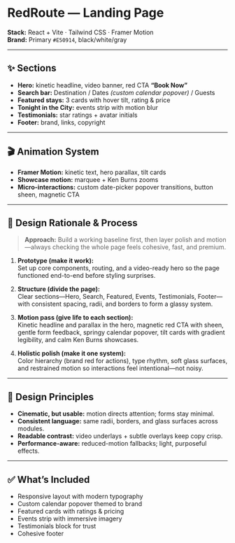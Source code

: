 # RedRoute — Landing Page

**Stack:** React + Vite · Tailwind CSS · Framer Motion  
**Brand:** Primary `#E50914`, black/white/gray

---

## ✨ Sections
- **Hero:** kinetic headline, video banner, red CTA **“Book Now”**
- **Search bar:** Destination / Dates *(custom calendar popover)* / Guests
- **Featured stays:** 3 cards with hover tilt, rating & price
- **Tonight in the City:** events strip with motion blur
- **Testimonials:** star ratings + avatar initials
- **Footer:** brand, links, copyright

---

## 🎬 Animation System
- **Framer Motion:** kinetic text, hero parallax, tilt cards
- **Showcase motion:** marquee + Ken Burns zooms
- **Micro-interactions:** custom date-picker popover transitions, button sheen, magnetic CTA

---

## 🧠 Design Rationale & Process

> **Approach:** Build a working baseline first, then layer polish and motion—always checking the whole page feels cohesive, fast, and premium.

1. **Prototype (make it work):**  
   Set up core components, routing, and a video-ready hero so the page functioned end-to-end before styling surprises.

2. **Structure (divide the page):**  
   Clear sections—Hero, Search, Featured, Events, Testimonials, Footer—with consistent spacing, radii, and borders to form a glassy system.

3. **Motion pass (give life to each section):**  
   Kinetic headline and parallax in the hero, magnetic red CTA with sheen, gentle form feedback, springy calendar popover, tilt cards with gradient legibility, and calm Ken Burns showcases.

4. **Holistic polish (make it one system):**  
   Color hierarchy (brand red for actions), type rhythm, soft glass surfaces, and restrained motion so interactions feel intentional—not noisy.

---

## 🎨 Design Principles
- **Cinematic, but usable:** motion directs attention; forms stay minimal.  
- **Consistent language:** same radii, borders, and glass surfaces across modules.  
- **Readable contrast:** video underlays + subtle overlays keep copy crisp.  
- **Performance-aware:** reduced-motion fallbacks; light, purposeful effects.

---

## ✅ What’s Included
- Responsive layout with modern typography
- Custom calendar popover themed to brand
- Featured cards with ratings & pricing
- Events strip with immersive imagery
- Testimonials block for trust
- Cohesive footer


